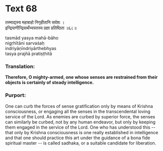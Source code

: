 # Text 68

तस्माद्यस्य महाबाहो निगृहीतानि सर्वशः ।  
इन्द्रियाणीन्द्रियार्थेभ्यस्तस्य प्रज्ञा प्रतिष्ठिता ॥६८॥

tasmād yasya mahā-bāho  
nigṛhītāni sarvaśaḥ  
indriyāṇīndriyārthebhyas  
tasya prajñā pratiṣṭhitā



### Translation:

**Therefore, O mighty-armed, one whose senses are restrained from their objects is certainly of steady intelligence.**

### Purport:

One can curb the forces of sense gratification only by means of Krishna consciousness, or engaging all the senses in the transcendental loving service of the Lord. As enemies are curbed by superior force, the senses can similarly be curbed, not by any human endeavor, but only by keeping them engaged in the service of the Lord. One who has understood this -- that only by Krishna consciousness is one really established in intelligence and that one should practice this art under the guidance of a bona fide spiritual master -- is called sadhaka, or a suitable candidate for liberation.